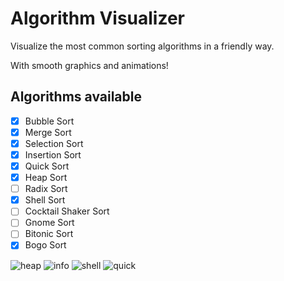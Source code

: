 # Algorithm Visualizer

Visualize the most common sorting algorithms in a friendly way.

With smooth graphics and animations!

## Algorithms available

- [x] Bubble Sort
- [x] Merge Sort
- [x] Selection Sort
- [x] Insertion Sort
- [x] Quick Sort
- [x] Heap Sort
- [ ] Radix Sort
- [x] Shell Sort
- [ ] Cocktail Shaker Sort
- [ ] Gnome Sort
- [ ] Bitonic Sort
- [x] Bogo Sort

![heap](https://github.com/lucas-marianno/flutter_algorithm_visualizer/assets/120429072/f504b4f7-d152-41ac-a1af-8ec28aebcc92)
![info](https://github.com/lucas-marianno/flutter_algorithm_visualizer/assets/120429072/1b970880-ccdd-4ad8-a97d-c74b5932d336)
![shell](https://github.com/lucas-marianno/flutter_algorithm_visualizer/assets/120429072/7d94ea02-a124-4792-9c40-b82916373777)
![quick](https://github.com/lucas-marianno/flutter_algorithm_visualizer/assets/120429072/bfc92579-dd0b-462b-92f2-6e0af21c2219)
